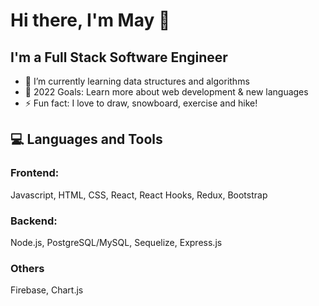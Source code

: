 # Hi there, I'm May 👋 

## I'm a Full Stack Software Engineer

- 🌱 I’m currently learning data structures and algorithms 
- 🥅 2022 Goals: Learn more about web development & new languages
- ⚡ Fun fact: I love to draw, snowboard, exercise and hike!

## 💻 Languages and Tools

### Frontend:

Javascript, HTML, CSS, React, React Hooks, Redux, Bootstrap

### Backend:

Node.js, PostgreSQL/MySQL, Sequelize, Express.js

### Others
Firebase, Chart.js
